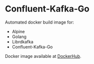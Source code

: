 # Confluent-Kafka-Go

Automated docker build image for:

+ Alpine
+ Golang
+ Librdkafka
+ Confluent-Kafka-Go

Docker image available at [DockerHub](https://hub.docker.com/u/adaickalavan/).
